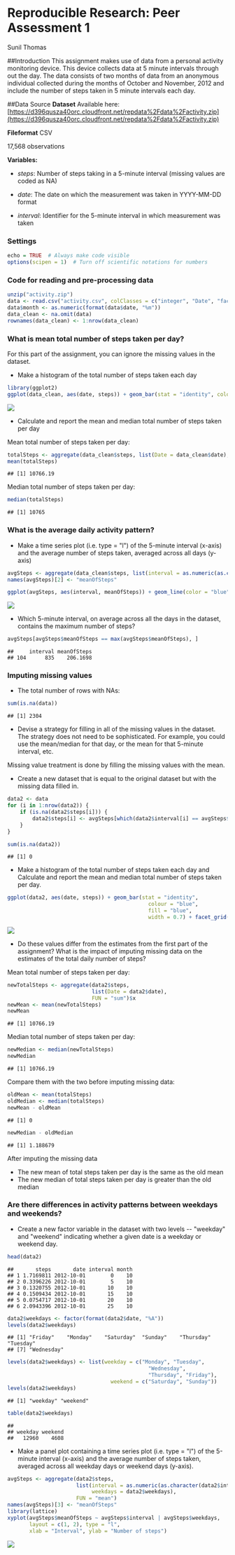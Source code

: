 Reproducible Research: Peer Assessment 1
==========================================

Sunil Thomas


##Introduction
This assignment makes use of data from a personal activity monitoring device. This device collects data at 5 minute intervals through out the day. The data consists of two months of data from an anonymous individual collected during the months of October and November, 2012 and include the number of steps taken in 5 minute intervals each day.

##Data Source
**Dataset** Available here: [https://d396qusza40orc.cloudfront.net/repdata%2Fdata%2Factivity.zip](https://d396qusza40orc.cloudfront.net/repdata%2Fdata%2Factivity.zip)

**Fileformat** CSV

17,568 observations

**Variables:**

* _steps_: Number of steps taking in a 5-minute interval (missing values are coded as NA)

* _date_: The date on which the measurement was taken in YYYY-MM-DD format

* _interval_: Identifier for the 5-minute interval in which measurement was taken

### Settings

```r
echo = TRUE  # Always make code visible
options(scipen = 1)  # Turn off scientific notations for numbers
```

### Code for reading and pre-processing data

```r
unzip("activity.zip")
data <- read.csv("activity.csv", colClasses = c("integer", "Date", "factor"))
data$month <- as.numeric(format(data$date, "%m"))
data_clean <- na.omit(data)
rownames(data_clean) <- 1:nrow(data_clean)
```


### What is mean total number of steps taken per day?
For this part of the assignment, you can ignore the missing values in the dataset.

* Make a histogram of the total number of steps taken each day

```r
library(ggplot2)
ggplot(data_clean, aes(date, steps)) + geom_bar(stat = "identity", colour = "blue", fill = "blue", width = 0.7) + facet_grid(. ~ month, scales = "free") + labs(title = "Total Number of Steps Taken Each Day", x = "Date", y = "Total number of steps")
```

![](PA1_template_files/figure-html/unnamed-chunk-3-1.png) 


* Calculate and report the mean and median total number of steps taken per day

Mean total number of steps taken per day:

```r
totalSteps <- aggregate(data_clean$steps, list(Date = data_clean$date), FUN = "sum")$x
mean(totalSteps)
```

```
## [1] 10766.19
```
Median total number of steps taken per day:

```r
median(totalSteps)
```

```
## [1] 10765
```

### What is the average daily activity pattern?
* Make a time series plot (i.e. type = "l") of the 5-minute interval (x-axis) and the average number of steps taken, averaged across all days (y-axis)


```r
avgSteps <- aggregate(data_clean$steps, list(interval = as.numeric(as.character(data_clean$interval))), FUN = "mean")
names(avgSteps)[2] <- "meanOfSteps"

ggplot(avgSteps, aes(interval, meanOfSteps)) + geom_line(color = "blue", size = 0.8) + labs(title = "Time Series Plot of the 5-minute Interval", x = "5-minute intervals", y = "Average Number of Steps Taken")
```

![](PA1_template_files/figure-html/unnamed-chunk-6-1.png) 

* Which 5-minute interval, on average across all the days in the dataset, contains the maximum number of steps?

```r
avgSteps[avgSteps$meanOfSteps == max(avgSteps$meanOfSteps), ]
```

```
##     interval meanOfSteps
## 104      835    206.1698
```


### Imputing missing values
* The total number of rows with NAs:


```r
sum(is.na(data))
```

```
## [1] 2304
```

* Devise a strategy for filling in all of the missing values in the dataset. The strategy does not need to be sophisticated. For example, you could use the mean/median for that day, or the mean for that 5-minute interval, etc.

Missing value treatment is done by filling the missing values with the mean.

* Create a new dataset that is equal to the original dataset but with the missing data filled in.


```r
data2 <- data 
for (i in 1:nrow(data2)) {
    if (is.na(data2$steps[i])) {
        data2$steps[i] <- avgSteps[which(data2$interval[i] == avgSteps$interval), ]$meanOfSteps
    }
}

sum(is.na(data2))
```

```
## [1] 0
```


* Make a histogram of the total number of steps taken each day and Calculate and report the mean and median total number of steps taken per day. 


```r
ggplot(data2, aes(date, steps)) + geom_bar(stat = "identity",
                                             colour = "blue",
                                             fill = "blue",
                                             width = 0.7) + facet_grid(. ~ month, scales = "free") + labs(title = "Histogram of Total Number of Steps Taken Each Day (no NAs)", x = "Date", y = "Total number of steps")
```

![](PA1_template_files/figure-html/unnamed-chunk-10-1.png) 

* Do these values differ from the estimates from the first part of the assignment? What is the impact of imputing missing data on the estimates of the total daily number of steps?

Mean total number of steps taken per day:

```r
newTotalSteps <- aggregate(data2$steps, 
                           list(Date = data2$date), 
                           FUN = "sum")$x
newMean <- mean(newTotalSteps)
newMean
```

```
## [1] 10766.19
```
Median total number of steps taken per day:

```r
newMedian <- median(newTotalSteps)
newMedian
```

```
## [1] 10766.19
```
Compare them with the two before imputing missing data:

```r
oldMean <- mean(totalSteps)
oldMedian <- median(totalSteps)
newMean - oldMean
```

```
## [1] 0
```

```r
newMedian - oldMedian
```

```
## [1] 1.188679
```
After imputing the missing data 

* The new mean of total steps taken per day is the same as the old mean
* The new median of total steps taken per day is greater than the old median

### Are there differences in activity patterns between weekdays and weekends?

* Create a new factor variable in the dataset with two levels -- "weekday" and "weekend" indicating whether a given date is a weekday or weekend day.


```r
head(data2)
```

```
##       steps       date interval month
## 1 1.7169811 2012-10-01        0    10
## 2 0.3396226 2012-10-01        5    10
## 3 0.1320755 2012-10-01       10    10
## 4 0.1509434 2012-10-01       15    10
## 5 0.0754717 2012-10-01       20    10
## 6 2.0943396 2012-10-01       25    10
```

```r
data2$weekdays <- factor(format(data2$date, "%A"))
levels(data2$weekdays)
```

```
## [1] "Friday"    "Monday"    "Saturday"  "Sunday"    "Thursday"  "Tuesday"  
## [7] "Wednesday"
```

```r
levels(data2$weekdays) <- list(weekday = c("Monday", "Tuesday",
                                             "Wednesday", 
                                             "Thursday", "Friday"),
                                 weekend = c("Saturday", "Sunday"))
levels(data2$weekdays)
```

```
## [1] "weekday" "weekend"
```

```r
table(data2$weekdays)
```

```
## 
## weekday weekend 
##   12960    4608
```

* Make a panel plot containing a time series plot (i.e. type = "l") of the 5-minute interval (x-axis) and the average number of steps taken, averaged across all weekday days or weekend days (y-axis).


```r
avgSteps <- aggregate(data2$steps, 
                      list(interval = as.numeric(as.character(data2$interval)), 
                           weekdays = data2$weekdays),
                      FUN = "mean")
names(avgSteps)[3] <- "meanOfSteps"
library(lattice)
xyplot(avgSteps$meanOfSteps ~ avgSteps$interval | avgSteps$weekdays, 
       layout = c(1, 2), type = "l", 
       xlab = "Interval", ylab = "Number of steps")
```

![](PA1_template_files/figure-html/unnamed-chunk-15-1.png) 
